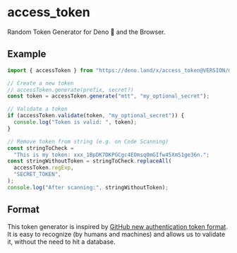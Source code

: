 # access_token

Random Token Generator for Deno 🦕 and the Browser.

## Example

```ts
import { accessToken } from "https://deno.land/x/access_token@VERSION/mod.ts";

// Create a new token
// accessToken.generate(prefix, secret?)
const token = accessToken.generate("mtt", "my_optional_secret");

// Validate a token
if (accessToken.validate(token, "my_optional_secret")) {
  console.log("Token is valid: ", token);
}

// Remove token from string (e.g. on Code Scanning)
const stringToCheck =
  "This is my token: xxx_1BpDK7DKPGCgc4EOmsq0mGIfw45XmS1ge36n.";
const stringWithoutToken = stringToCheck.replaceAll(
  accessToken.regExp,
  "SECRET_TOKEN",
);
console.log("After scanning:", stringWithoutToken);
```
## Format
This token generator is inspired by [GitHub new authentication token format](https://github.blog/2021-04-05-behind-githubs-new-authentication-token-formats/). It is easy to recognize (by humans and machines) and allows us to validate it, without the need to hit a database.